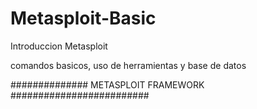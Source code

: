 # Metasploit-Basic
Introduccion Metasploit

comandos basicos, uso de herramientas y base de datos



############## METASPLOIT FRAMEWORK #########################
